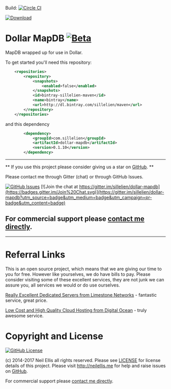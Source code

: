 

Build: [![Circle CI](https://circleci.com/gh/sillelien/dollar-mapdb.png?style=badge)](https://circleci.com/gh/sillelien/dollar-mapdb)

[ ![Download](https://api.bintray.com/packages/sillelien/maven/dollar-mapdb/images/download.svg) ](https://bintray.com/sillelien/maven/dollar-mapdb/_latestVersion)

# Dollar MapDB [![Beta](https://img.shields.io/badge/Status-Beta-green.svg?style=flat)](http://github.com/sillelien/dollar-mapdb)

MapDB wrapped up for use in Dollar.

To get started you'll need this repository:


```xml
    <repositories>
        <repository>
            <snapshots>
                <enabled>false</enabled>
            </snapshots>
            <id>bintray-sillelien-maven</id>
            <name>bintray</name>
            <url>http://dl.bintray.com/sillelien/maven</url>
        </repository>
    </repositories>
```  

and this dependency

```xml
        <dependency>
            <groupId>com.sillelien</groupId>
            <artifactId>dollar-mapdb</artifactId>
            <version>0.1.10</version>
        </dependency>
```

-------

** If you use this project please consider giving us a star on [GitHub](http://github.com/sillelien/dollar-mapdb). **

Please contact me through Gitter (chat) or through GitHub Issues.

[![GitHub Issues](https://img.shields.io/github/issues/sillelien/dollar-mapdb.svg)](https://github.com/sillelien/dollar-mapdb/issues) [![Join the chat at https://gitter.im/sillelien/dollar-mapdb](https://badges.gitter.im/Join%20Chat.svg)](https://gitter.im/sillelien/dollar-mapdb?utm_source=badge&utm_medium=badge&utm_campaign=pr-badge&utm_content=badge)

For commercial support please <a href="mailto:hello@neilellis.me">contact me directly</a>.
-------

--------

# Referral Links

This is an open source project, which means that we are giving our time to you for free. However like yourselves, we do have bills to pay. Please consider visiting some of these excellent services, they are not junk we can assure you, all services we would or do use ourselves.

[Really Excellent Dedicated Servers from Limestone Networks](http://www.limestonenetworks.com/?utm_campaign=rwreferrer&utm_medium=affiliate&utm_source=RFR16798) - fantastic service, great price.

[Low Cost and High Quality Cloud Hosting from Digital Ocean](https://www.digitalocean.com/?refcode=7b4639fc8194) - truly awesome service.

# Copyright and License

[![GitHub License](https://img.shields.io/github/license/sillelien/dollar-mapdb.svg)](https://raw.githubusercontent.com/sillelien/dollar-mapdb/master/LICENSE)

(c) 2014-2017 Neil Ellis all rights reserved. Please see [LICENSE](https://raw.githubusercontent.com/sillelien/dollar-mapdb/master/LICENSE) for license details of this project. Please visit http://neilellis.me for help and raise issues on [GitHub](https://github.com/sillelien/dollar-mapdb/issues).

For commercial support please <a href="mailto:hello@neilellis.me">contact me directly</a>.

<div width="100%" align="right">
<img>
</div>
